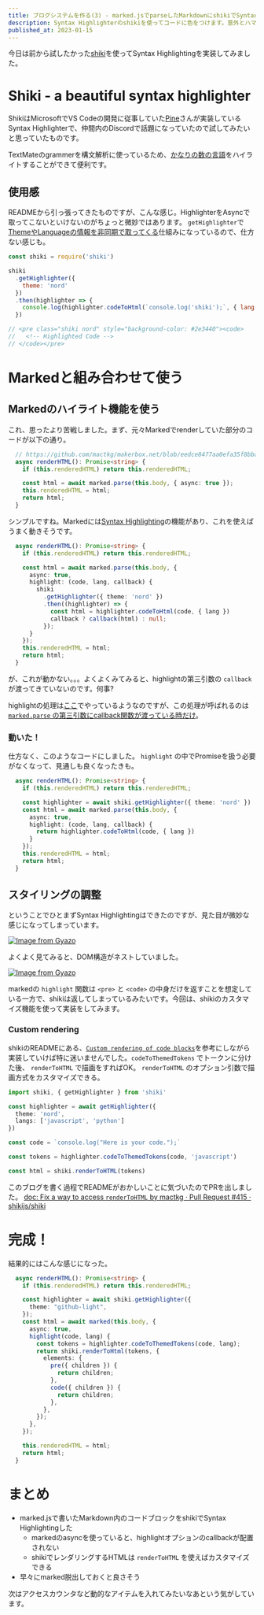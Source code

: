 ```yaml
---
title: ブログシステムを作る(3) - marked.jsでparseしたMarkdownにshikiでSyntax Highlighting
description: Syntax Highlighterのshikiを使ってコードに色をつけます。意外とハマりました。
published_at: 2023-01-15
---
```


今日は前から試したかった[shiki](https://shiki.matsu.io/)を使ってSyntax Highlightingを実装してみました。

# Shiki - a beautiful syntax highlighter
ShikiはMicrosoftでVS Codeの開発に従事していた[Pine](https://blog.matsu.io/about)さんが実装しているSyntax Highlighterで、仲間内のDiscordで話題になっていたので試してみたいと思っていたものです。

TextMateのgrammerを構文解析に使っているため、[かなりの数の言語](https://github.com/shikijs/shiki/blob/main/docs/languages.md)をハイライトすることができて便利です。

## 使用感
READMEから引っ張ってきたものですが、こんな感じ。HighlighterをAsyncで取ってこないといけないのがちょっと微妙ではあります。
`getHighlighter`で[ThemeやLanguageの情報を非同期で取ってくる](https://github.com/shikijs/shiki/blob/2e4a6c75e7f5f3b6da451cbcdc73234421631b03/packages/shiki/src/highlighter.ts#L55-L58)仕組みになっているので、仕方ない感じも。

```js
const shiki = require('shiki')

shiki
  .getHighlighter({
    theme: 'nord'
  })
  .then(highlighter => {
    console.log(highlighter.codeToHtml(`console.log('shiki');`, { lang: 'js' }))
  })

// <pre class="shiki nord" style="background-color: #2e3440"><code>
//   <!-- Highlighted Code -->
// </code></pre>
```

# Markedと組み合わせて使う
## Markedのハイライト機能を使う
これ、思ったより苦戦しました。まず、元々Markedでrenderしていた部分のコードが以下の通り。

```ts
  // https://github.com/mactkg/makerbox.net/blob/eedce8477aa0efa35f8bba85b336f510111a8d7b/lib/blogs/article.ts#L36-L41
  async renderHTML(): Promise<string> {
    if (this.renderedHTML) return this.renderedHTML;

    const html = await marked.parse(this.body, { async: true });
    this.renderedHTML = html;
    return html;
  }
```

シンプルですね。Markedには[Syntax Highlighting](https://marked.js.org/using_advanced#highlight)の機能があり、これを使えばうまく動きそうです。

```ts
  async renderHTML(): Promise<string> {
    if (this.renderedHTML) return this.renderedHTML;

    const html = await marked.parse(this.body, {
      async: true,
      highlight: (code, lang, callback) {
        shiki
          .getHighlighter({ theme: 'nord' })
          .then((highlighter) => {
            const html = highlighter.codeToHtml(code, { lang })
            callback ? callback(html) : null;
          });
      }
    });
    this.renderedHTML = html;
    return html;
  }
```

が、これが動かない。。。よくよくみてみると、highlightの第三引数の `callback` が渡ってきていないのです。何事?

highlightの処理は[ここ](https://github.com/markedjs/marked/blob/137d3b4cc040b2d1e806da870d1cc0bd908419a7/src/marked.js#L83-L96)でやっているようなのですが、この処理が呼ばれるのは [`marked.parse` の第三引数にcallback関数が渡っている時だけ](https://github.com/markedjs/marked/blob/137d3b4cc040b2d1e806da870d1cc0bd908419a7/src/marked.js#L39)。

### 動いた！
仕方なく、このようなコードにしました。 `highlight` の中でPromiseを扱う必要がなくなって、見通しも良くなったきも。

```ts
  async renderHTML(): Promise<string> {
    if (this.renderedHTML) return this.renderedHTML;

    const highlighter = await shiki.getHighlighter({ theme: 'nord' })
    const html = await marked.parse(this.body, {
      async: true,
      highlight: (code, lang, callback) {
        return highlighter.codeToHtml(code, { lang })
      }
    });
    this.renderedHTML = html;
    return html;
  }
```

## スタイリングの調整
ということでひとまずSyntax Highlightingはできたのですが、見た目が微妙な感じになってしまっています。

[![Image from Gyazo](https://i.gyazo.com/c0d92e655ef1308b3a5fd95095007565.png)](https://gyazo.com/c0d92e655ef1308b3a5fd95095007565)

よくよく見てみると、DOM構造がネストしていました。

[![Image from Gyazo](https://i.gyazo.com/0ddd5711723db1a53f67e140781f5540.png)](https://gyazo.com/0ddd5711723db1a53f67e140781f5540)

markedの `highlight` 関数は `<pre>` と `<code>` の中身だけを返すことを想定している一方で、shikiは返してしまっているみたいです。今回は、shikiのカスタマイズ機能を使って実装をしてみます。

### Custom rendering
shikiのREADMEにある、[`Custom rendering of code blocks`](https://github.com/shikijs/shiki#custom-rendering-of-code-blocks)を参考にしながら実装していけば特に迷いませんでした。`codeToThemedTokens` でトークンに分けた後、 `renderToHTML` で描画をすればOK。 `renderToHTML` のオプション引数で描画方式をカスタマイズできる。

```ts
import shiki, { getHighlighter } from 'shiki'

const highlighter = await getHighlighter({
  theme: 'nord',
  langs: ['javascript', 'python']
})

const code = `console.log("Here is your code.");`

const tokens = highlighter.codeToThemedTokens(code, 'javascript')

const html = shiki.renderToHTML(tokens)
```

このブログを書く過程でREADMEがおかしいことに気づいたのでPRを出しました。 [doc: Fix a way to access `renderToHTML` by mactkg · Pull Request #415 · shikijs/shiki](https://github.com/shikijs/shiki/pull/415)

# 完成！
結果的にはこんな感じになった。

```ts
  async renderHTML(): Promise<string> {
    if (this.renderedHTML) return this.renderedHTML;

    const highlighter = await shiki.getHighlighter({
      theme: "github-light",
    });
    const html = await marked(this.body, {
      async: true,
      highlight(code, lang) {
        const tokens = highlighter.codeToThemedTokens(code, lang);
        return shiki.renderToHtml(tokens, {
          elements: {
            pre({ children }) {
              return children;
            },
            code({ children }) {
              return children;
            },
          },
        });
      },
    });

    this.renderedHTML = html;
    return html;
  }
```

# まとめ
- marked.jsで書いたMarkdown内のコードブロックをshikiでSyntax Highlightingした
  - markedのasyncを使っていると、highlightオプションのcallbackが配置されない
  - shikiでレンダリングするHTMLは `renderToHTML` を使えばカスタマイズできる
- 早々にmarked脱出しておくと良さそう

次はアクセスカウンタなど動的なアイテムを入れてみたいなあという気がしています。
